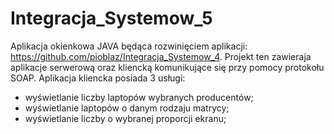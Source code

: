 # Integracja_Systemow_5
Aplikacja okienkowa JAVA będąca rozwinięciem aplikacji: https://github.com/pioblaz/Integracja_Systemow_4.
Projekt ten zawieraja aplikacje serwerową oraz kliencką komunikujące się przy pomocy protokołu SOAP.
Aplikacja kliencka posiada 3 usługi:
- wyświetlanie liczby laptopów wybranych producentów;
- wyświetlanie laptopów o danym rodzaju matrycy;
- wyświetlanie liczby o wybranej proporcji ekranu;
